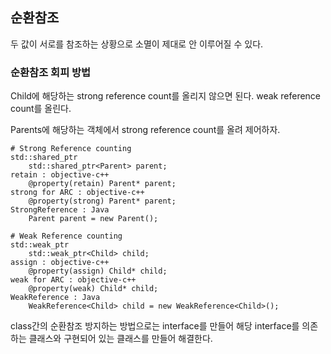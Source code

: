 ## 순환참조

두 값이 서로를 참조하는 상황으로 소멸이 제대로 안 이루어질 수 있다.

### 순환참조 회피 방법

Child에 해당하는 strong reference count를 올리지 않으면 된다.
weak reference count를 올린다.

Parents에 해당하는 객체에서 strong reference count를 올려 제어하자.

```
# Strong Reference counting
std::shared_ptr
    std::shared_ptr<Parent> parent;
retain : objective-c++
    @property(retain) Parent* parent;
strong for ARC : objective-c++
    @property(strong) Parent* parent;
StrongReference : Java
    Parent parent = new Parent();

# Weak Reference counting
std::weak_ptr
    std::weak_ptr<Child> child;
assign : objective-c++
    @property(assign) Child* child;
weak for ARC : objective-c++
    @property(weak) Child* child;
WeakReference : Java
    WeakReference<Child> child = new WeakReference<Child>();

```

class간의 순환참조 방지하는 방법으로는 interface를 만들어 해당 interface를 의존하는 클래스와 구현되어 있는 클래스를 만들어 해결한다.
